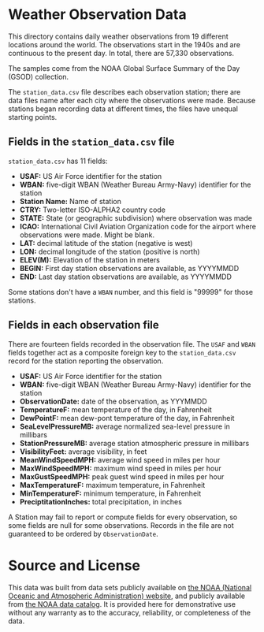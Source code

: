 # Weather Observation Data

This directory contains daily weather observations from 19 different locations around the world. The observations start in the 1940s and are continuous to the present day. In total, there are 57,330 observations.

The samples come from the NOAA Global Surface Summary of the Day (GSOD) collection.

The `station_data.csv` file describes each observation station; there are data files name after each city where the observations were made. Because stations began recording data at different times, the files have unequal starting points.


## Fields in the `station_data.csv` file

`station_data.csv` has 11 fields:

- **USAF:** US Air Force identifier for the station
- **WBAN:** five-digit WBAN (Weather Bureau Army-Navy) identifier for the station
- **Station Name:** Name of station
- **CTRY:** Two-letter ISO-ALPHA2 country code
- **STATE:** State (or geographic subdivision) where observation was made
- **ICAO:** International Civil Aviation Organization code for the airport where observations were made. Might be blank.
- **LAT:** decimal latitude of the station (negative is west)
- **LON:** decimal longitude of the station (positive is north)
- **ELEV(M):** Elevation of the station in meters
- **BEGIN:** First day station observations are available, as YYYYMMDD
- **END:** Last day station observations are available, as YYYYMMDD

Some stations don't have a `WBAN` number, and this field is "99999" for those stations.

## Fields in each observation file

There are fourteen fields recorded in the observation file. The `USAF` and `WBAN` fields together act as a composite foreign key to the `station_data.csv` record for the station reporting the observation.

- **USAF:** US Air Force identifier for the station
- **WBAN:** five-digit WBAN (Weather Bureau Army-Navy) identifier for the station
- **ObservationDate:** date of the observation, as YYYMMDD
- **TemperatureF:** mean temperature of the day, in Fahrenheit
- **DewPointF:** mean dew-pont temperature of the day, in Fahrenheit 
- **SeaLevelPressureMB:** average normalized sea-level pressure in millibars
- **StationPressureMB:** average station atmospheric pressure in millibars
- **VisibilityFeet:** average visibility, in feet
- **MeanWindSpeedMPH:** average wind speed in miles per hour
- **MaxWindSpeedMPH:** maximum wind speed in miles per hour
- **MaxGustSpeedMPH:** peak guest wind speed in miles per hour
- **MaxTemperatureF:** maximum temperature, in Fahrenheit
- **MinTemperatureF:** minimum temperature, in Fahrenheit
- **PreciptitationInches:** total precipitation, in inches


A Station may fail to report or compute fields for every observation, so some fields are null for some observations. Records in the file are not guaranteed to be ordered by `ObservationDate`.

# Source and License

This data was built from data sets publicly available on [the NOAA (National Oceanic and Atmospheric Administration) website](https://www.ncei.noaa.gov/metadata/geoportal/rest/metadata/item/gov.noaa.ncdc%3AC00516/html#), and publicly available from [the NOAA data catalog](https://data.noaa.gov/dataset/dataset/global-surface-summary-of-the-day-gsod). It is provided here for demonstrative use without any warranty as to the accuracy, reliability, or completeness of the data.
